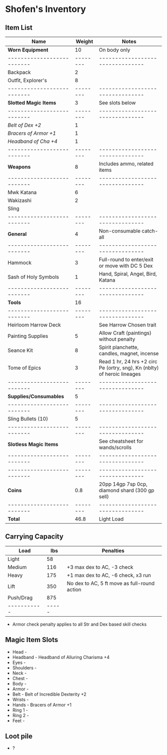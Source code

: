 # Shofen's Inventory
## Item List
| Name                     | Weight | Notes
|--------------------------|--------|--------------------------------
| **Worn Equipment**       |  10    | On body only
|--------------------------|--------|--------------------------------
| Backpack                 |   2    |
| Outfit, Explorer's       |   8    |
|--------------------------|--------|--------------------------------
| **Slotted Magic Items**  |   3    | See slots below
|--------------------------|--------|--------------------------------
| *Belt of Dex +2*         |   1    |
| *Bracers of Armor +1*    |   1    |
| *Headband of Cha +4*     |   1    |
|--------------------------|--------|--------------------------------
| **Weapons**              |   8    | Includes ammo, related items
|--------------------------|--------|--------------------------------
| Mwk Katana               |   6    |
| Wakizashi                |   2    |
| Sling                    |        |
|--------------------------|--------|--------------------------------
| **General**              |   4    | Non-consumable catch-all
|--------------------------|--------|--------------------------------
| Hammock                  |   3    | Full-round to enter/exit or move with DC 5 Dex
| Sash of Holy Symbols     |   1    | Hand, Spiral, Angel, Bird, Katana
|--------------------------|--------|--------------------------------
| **Tools**                |  16    |
|--------------------------|--------|--------------------------------
| Heirloom Harrow Deck     |        | See Harrow Chosen trait
| Painting Supplies        |   5    | Allow Craft (paintings) without penalty
| Seance Kit               |   8    | Spirit planchette, candles, magnet, incense
| Tome of Epics            |   3    | Read 1 hr, 24 hrs +2 circ Pe (ortry, sng), Kn (nblty) of heroic lineages
|--------------------------|--------|--------------------------------
| **Supplies/Consumables** |   5    |
|--------------------------|--------|--------------------------------
| Sling Bullets (10)       |   5    |
|--------------------------|--------|--------------------------------
| **Slotless Magic Items** |        | See cheatsheet for wands/scrolls
|--------------------------|--------|--------------------------------
|--------------------------|--------|--------------------------------
| **Coins**                |   0.8  | 20pp 14gp 7sp 0cp, diamond shard (300 gp sell)
|--------------------------|--------|--------------------------------
| **Total**                |  46.8  | Light Load

## Carrying Capacity
| Load      | lbs | Penalties
|-----------|-----|------------
| Light     |  58 |
| Medium    | 116 | +3 max dex to AC, -3 check
| Heavy     | 175 | +1 max dex to AC, -6 check, x3 run
| Lift      | 350 | No dex to AC, 5 ft move as full-round action
| Push/Drag | 875 |
|-----------|-----|
* Armor check penalty applies to all Str and Dex based skill checks

## Magic Item Slots
- Head      -
- Headband  - Headband of Alluring Charisma +4
- Eyes      -
- Shoulders -
- Neck      -
- Chest     -
- Body      -
- Armor     -
- Belt      - Belt of Incredible Dexterity +2
- Wrists    -
- Hands     - Bracers of Armor +1
- Ring 1    -
- Ring 2    -
- Feet      -

## Loot pile
- ?
